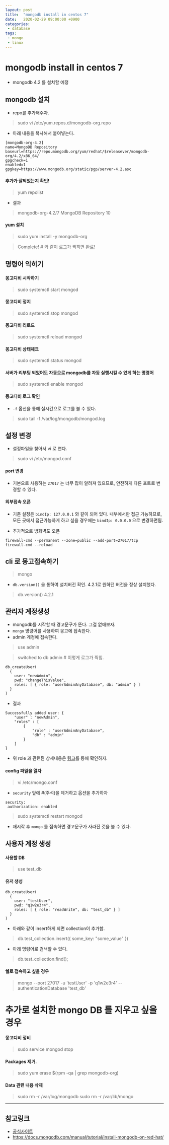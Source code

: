 ```yaml
---
layout: post
title:  "mongodb install in centos 7"
date:   2020-02-29 09:00:00 +0900
categories:
 - database
tags: 
 - mongo
 - linux
---
```

# mongodb install in centos 7
- mongodb 4.2 를 설치할 예정

## mongodb 설치
- repo를 추가해주자.

> sudo vi /etc/yum.repos.d/mongodb-org.repo

- 아래 내용을 복사해서 붙여넣는다.

```
[mongodb-org-4.2]
name=MongoDB Repository
baseurl=https://repo.mongodb.org/yum/redhat/$releasever/mongodb-org/4.2/x86_64/
gpgcheck=1
enabled=1
gpgkey=https://www.mongodb.org/static/pgp/server-4.2.asc
```
#### 추가가 잘되었는지 확인!
> yum repolist

- 결과
> mongodb-org-4.2/7                       MongoDB Repository                    10

#### yum 설치
> sudo yum install -y mongodb-org

> Complete! # 와 같이 로그가 찍히면 완료!

## 명령어 익히기
#### 몽고디비 시작하기
> sudo systemctl start mongod

#### 몽고디비 정지
> sudo systemctl stop mongod

#### 몽고디비 리로드
> sudo systemctl reload mongod

#### 몽고디비 상태체크
> sudo systemctl status mongod

#### 서버가 리부팅 되었어도 자동으로 mongodb를 자동 실행시킬 수 있게 하는 명령어
> sudo systemctl enable mongod

#### 몽고디비 로그 확인
- `-f` 옵션을 통해 실시간으로 로그를 볼 수 있다.

> sudo tail -f /var/log/mongodb/mongod.log

## 설정 변경
- 설정파일을 찾아서 vi 로 연다.

> sudo vi /etc/mongod.conf

#### port 변경
- 기본으로 사용하는 `27017` 는 너무 많이 알려져 있으므로, 안전하게 다른 포트로 변경할 수 있다.

#### 외부접속 오픈
- 기존 설정은 `bindIp: 127.0.0.1` 와 같이 되어 있다. 내부에서만 접근 가능하므로, 모든 곳에서 접근가능하게 하고 싶을 경우에는 `bindIp: 0.0.0.0` 으로 변경하면됨.

- 추가적으로 방화벽도 오픈
```
firewall-cmd --permanent --zone=public --add-port=27017/tcp
firewall-cmd --reload
```

## cli 로 몽고접속하기
> mongo 

- `db.version()` 을 통하여 설치버전 확인. 4.2.1로 원하던 버전을 정상 설치했다.
> db.version()
> 4.2.1

## 관리자 계정생성
- mongodb를 시작할 때 경고문구가 뜬다. 그걸 없애보자.
- `mongo` 명령어를 사용하여 몽고에 접속한다.
- admin 계정에 접속한다.

> use admin

> switched to db admin # 이렇게 로그가 찍힘.

```
db.createUser(
  {
    user: "newAdmin", 
    pwd: "changeThisValue", 
    roles: [ { role: "userAdminAnyDatabase", db: "admin" } ]
  }
)
```

- 결과

```
Successfully added user: {
	"user" : "newAdmin",
	"roles" : [
		{
			"role" : "userAdminAnyDatabase",
			"db" : "admin"
		}
	]
}
```

- 위 role 과 관련된 상세내용은 [링크](https://docs.mongodb.com/manual/tutorial/manage-users-and-roles/)를 통해 확인하자.

#### config 파일을 열자
> vi /etc/mongo.conf

- `security` 앞에 #(주석)을 제거하고 옵션을 추가하자

```
security:
 authorization: enabled
``` 

> sudo systemctl restart mongod 

- 재시작 후 `mongo` 를 접속하면 경고문구가 사라진 것을 볼 수 있다.

## 사용자 계정 생성
#### 사용할 DB
> use test_db

#### 유저 생성
```
db.createUser(
  {
    user: "testUser",
    pwd: "q1w2e3r4",
    roles: [ { role: "readWrite", db: "test_db" } ]
  }
)
```

- 아래와 같이 insert하게 되면 collection이 추가함.

> db.test_collection.insert({ some_key: "some_value" })

- 아래 명령어로 검색할 수 있다.

> db.test_collection.find();

#### 쉘로 접속하고 싶을 경우
> mongo --port 27017 -u 'testUser' -p 'q1w2e3r4' --authenticationDatabase 'test_db'

# 추가로 설치한 mongo DB 를 지우고 싶을 경우
#### 몽고디비 정비
> sudo service mongod stop

#### Packages 제거.
> sudo yum erase $(rpm -qa | grep mongodb-org)

#### Data 관련 내용 삭제
> sudo rm -r /var/log/mongodb
> sudo rm -r /var/lib/mongo

---
## 참고링크
- [공식사이트](https://www.mongodb.com/)
- https://docs.mongodb.com/manual/tutorial/install-mongodb-on-red-hat/
